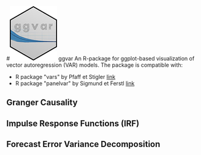 #![Image of Yaktocat](ggvar.jpg) ggvar
An R-package for ggplot-based visualization of vector autoregression (VAR) models.
The package is compatible with:
* R package "vars" by Pfaff et Stigler [link](https://cran.r-project.org/web/packages/vars/vars.pdf)
* R package "panelvar" by Sigmund et Ferstl [link](https://cran.r-project.org/web/packages/panelvar/panelvar.pdf)

## Granger Causality


## Impulse Response Functions (IRF)


## Forecast Error Variance Decomposition
